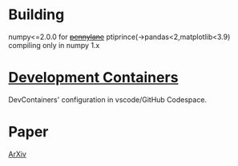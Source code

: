# Building
numpy<=2.0.0 for ~~[pennylane](https://pennylane.ai/)~~ ptiprince(->pandas<2,matplotlib<3.9) compiling only in numpy 1.x

# [Development Containers](https://containers.dev/)
DevContainers' configuration in vscode/GitHub Codespace.

# Paper
[ArXiv](https://arxiv.org/abs/2404.18041)
